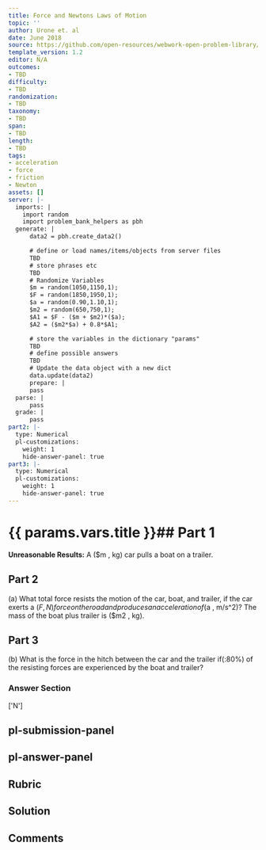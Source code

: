 ```yaml
---
title: Force and Newtons Laws of Motion
topic: ''
author: Urone et. al
date: June 2018
source: https://github.com/open-resources/webwork-open-problem-library/tree/master/Contrib/BrockPhysics/College_Physics_Urone/4.Dynamics_Force_and_Newtons_Laws_of_Motion/Problem_Solving_Strategies/NU_U17-04-06-014.pg
template_version: 1.2
editor: N/A
outcomes:
- TBD
difficulty:
- TBD
randomization:
- TBD
taxonomy:
- TBD
span:
- TBD
length:
- TBD
tags:
- acceleration
- force
- friction
- Newton
assets: []
server: |-
  imports: |
    import random
    import problem_bank_helpers as pbh
  generate: |
      data2 = pbh.create_data2()

      # define or load names/items/objects from server files
      TBD
      # store phrases etc
      TBD
      # Randomize Variables
      $m = random(1050,1150,1);
      $F = random(1850,1950,1);
      $a = random(0.90,1.10,1);
      $m2 = random(650,750,1);
      $A1 = $F - ($m + $m2)*($a);
      $A2 = ($m2*$a) + 0.8*$A1;

      # store the variables in the dictionary "params"
      TBD
      # define possible answers
      TBD
      # Update the data object with a new dict
      data.update(data2)
      prepare: |
      pass
  parse: |
      pass
  grade: |
      pass
part2: |-
  type: Numerical
  pl-customizations:
    weight: 1
    hide-answer-panel: true
part3: |-
  type: Numerical
  pl-customizations:
    weight: 1
    hide-answer-panel: true
---
```


# {{ params.vars.title }}## Part 1 
<b>Unreasonable Results:</b> A ($m , kg) car pulls a boat on a trailer. 
## Part 2 
(a) What total force resists the motion of the car, boat, and trailer, if the car exerts a ($F , N) force on the road and produces an acceleration of ($a , m/s^2)? The mass of the boat plus trailer is ($m2 , kg). 
## Part 3 
(b) What is the force in the hitch between the car and the trailer if(:80%) of the resisting forces are experienced by the boat and trailer? 


### Answer Section 
['N']

## pl-submission-panel 


## pl-answer-panel 


## Rubric 


## Solution 


## Comments 



